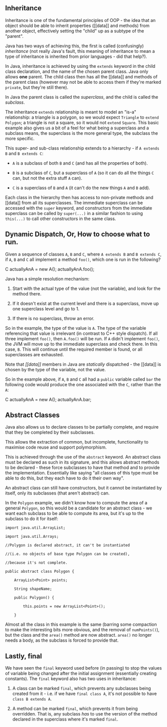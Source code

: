 ## Inheritance

Inheritance is one of the fundamental principles of OOP - the idea that an object should be able to inherit properties ([[data]] and methods) from another object, effectively setting the "child" up as a subtype of the "parent".

Java has two ways of achieving this, the first is called (confusingly) _inheritance_ (not really Java's fault, this meaning of inheritance to mean a type of inheritance is inherited from prior languages - did that help?).

In Java, inheritance is achieved by using the `extends` keyword in the child class declaration, and the name of the chosen parent class. Java only allows **one** parent. The child class then has all the [[data]] and methods of the parent class (however may not be able to access them if they're marked `private`, but they're still there).

In Java the parent class is called the _superclass_, and the child is called the _subclass_.

The inheritance `extends` relationship is meant to model an "is-a" relationship: a triangle is a polygon, so we would expect `Triangle` to `extend` `Polygon`; a triangle is not a square, so it would not `extend` `Square`. This basic example also gives us a bit of a feel for what being a superclass and a subclass means, the superclass is the more general type, the subclass the more specific.

This super- and sub-class relationship extends to a hierarchy - if `A extends B` and `B extends C`:

- `A` is a subclass of both `B` and `C` (and has all the properties of both).
    
- `B` is a subclass of `C`, but a superclass of `A` (so it can do all the things `C` can, but not the extra stuff `A` can).
    
- `C` is a superclass of `B` and `A` (it can't do the new things `A` and `B` add).
    

Each class in the hierarchy then has access to non-private methods and [[data]] from all its superclasses. The immediate superclass can be accessed with the `super` keyword, and constructors from the immediate superclass can be called by `super(...)` in a similar fashion to using `this(...)` to call other constructors in the same class.


## Dynamic Dispatch, Or, How to choose what to run.

Given a sequence of classes `A`, `B` and `C`, where `A extends B` and `B extends C`, if `A`, `B` and `C` all implement a method `foo()`, which one is run in the following?

C actuallyAnA = new A(); actuallyAnA.foo();

Java has a simple resolution mechanism:

1. Start with the actual type of the value (not the variable), and look for the method there.
    
2. If it doesn't exist at the current level and there is a superclass, move up one superclass level and go to 1.
    
3. If there is no superclass, throw an error.
    

So in the example, the type of the value is `A`. The type of the variable referencing that value is irrelevant (in contrast to C++ style dispatch). If all three implement `foo()`, then `A.foo()` will be run. If `A` didn't implement `foo()`, the JVM will move up to the immediate superclass and check there. In this case, `B`. This will continue until the required member is found, or all superclasses are exhausted.

Note that _[[data]]_ members in Java are _statically_ dispatched - the [[data]] is chosen by the type of the variable, not the value.

So in the example above, if `A`, `B` and `C` all had a `public` variable called `bar` the following code would produce the one associated with the `C`, rather than the `A`:

C actuallyAnA = new A(); actuallyAnA.bar;


## Abstract Classes

Java also allows us to declare classes to be partially complete, and require that they be completed by their subclasses.

This allows the extraction of common, but incomplete, functionality to maximise code reuse and support polymorphism.

This is achieved through the use of the `abstract` keyword. An abstract class must be declared as such in its signature, and this allows abstract methods to be declared - these force subclasses to have that method and to provide the implementation. Essentially like saying "all classes of this type must be able to do this, but they each have to do it their own way".

An abstract class can still have constructors, but it cannot be instantiated by itself, only its subclasses (that aren't abstract) can.

In the `Polygon` example, we didn't know how to compute the area of a general `Polygon`, so this would be a candidate for an abstract class - we want each subclass to be able to compute its area, but it's up to the subclass to do it for itself:

```
import java.util.ArrayList;

import java.util.Arrays;

//Polygon is declared abstract, it can't be instantiated

//(i.e. no objects of base type Polygon can be created),

//because it's not complete.

public abstract class Polygon {

    ArrayList<Point> points;

    String shapeName;

    public Polygon() {

        this.points = new ArrayList<Point>();

    }
```

Almost all the class in this example is the same (barring some compaction to make the interesting bits more obvious, and the removal of `numPoints()`), but the class and the `area()` method are now abstract. `area()` no longer needs a body, as the subclass is forced to provide that.


## Lastly, final

We have seen the `final` keyword used before (in passing) to stop the values of variable being changed after the initial assignment (essentially creating constants). The `final` keyword also has two uses in inheritance:

1. A class can be marked `final`, which prevents any subclasses being created from it - i.e. if we have `final class A`, it's not possible to have `class B extends A`.
    
2. A method can be marked `final`, which prevents it from being overridden. That is, any subclass _has_ to use the version of the method declared in the superclass where it's marked `final`.

